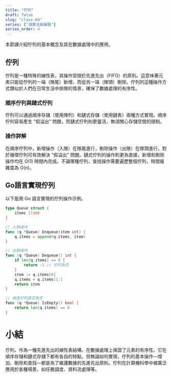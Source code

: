 ```yaml
---
title: "佇列"
draft: false
slug: "class-04"
series: ["演算法與解題"]
series_order: 4
---
```

本節課介紹佇列的基本概念及其在數據處理中的應用。

## 佇列
佇列是一種特殊的線性表，其操作受限於先進先出（FIFO）的原則。這意味著元素只能從佇列的一端（隊尾）新增，而從另一端（隊頭）刪除。佇列的這種操作方式類似於人們在日常生活中排隊的情景，確保了數據處理的有序性。


### 順序佇列與鏈式佇列
佇列可以通過順序存儲（使用陣列）和鏈式存儲（使用鏈表）兩種方式實現。順序佇列容易產生 "假溢出" 問題，而鏈式佇列則更靈活，無須關心存儲空間的限制。

### 操作詳解
在順序佇列中，新增操作（入隊）在隊尾進行，刪除操作（出隊）在隊頭進行，對於循環佇列可有效解決 "假溢出" 問題。鏈式佇列的操作則更為直接，新增和刪除操作均在 O(1) 時間內完成。不論哪種佇列，查找操作需要遍歷整個佇列，時間複雜度為 O(n)。

## Go語言實現佇列
以下是用 Go 語言實現的佇列操作示例。

```go
type Queue struct {
    items []int
}

// 入隊操作
func (q *Queue) Enqueue(item int) {
    q.items = append(q.items, item)
}

// 出隊操作
func (q *Queue) Dequeue() int {
    if len(q.items) == 0 {
        return -1 // 佇列為空
    }
    item := q.items[0]
    q.items = q.items[1:]
    return item
}

// 檢查佇列是否為空
func (q *Queue) IsEmpty() bool {
    return len(q.items) == 0
}
```

# 小結
佇列，作為一種先進先出的線性表結構，在數據處理上保證了元素的有序性。它在順序存儲和鏈式存儲下都有各自的特點，但無論如何實現，佇列的基本操作—增加、刪除和查找—都是為了維護數據的先進先出原則。佇列在計算機科學中被廣泛應用於各種場景，如任務調度、資料流處理等。